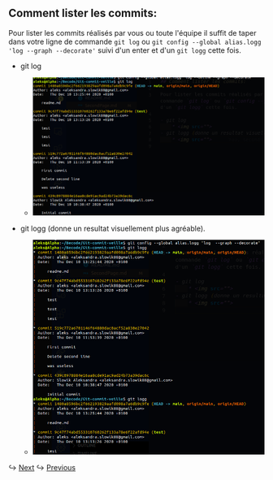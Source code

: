## Comment lister les commits:

Pour lister les commits réalisés par vous ou toute l'équipe il suffit de taper dans votre ligne de commande `git log` ou `git config --global alias.logg 'log --graph --decorate'` suivi d'un enter et d'un `git logg` cette fois.

- git log

  - <img src="assets/img/3.png">

- git logg (donne un resultat visuellement plus agréable).

  - <img src="assets/img/4.png">

↪ [Next](ThirdPage.md)
↪ [Previous](README.md)
